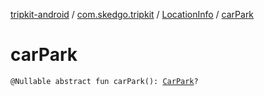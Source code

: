 [tripkit-android](../../index.md) / [com.skedgo.tripkit](../index.md) / [LocationInfo](index.md) / [carPark](./car-park.md)

# carPark

`@Nullable abstract fun carPark(): `[`CarPark`](../-car-park/index.md)`?`